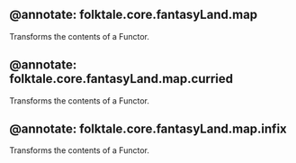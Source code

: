 @annotate: folktale.core.fantasyLand.map
---
Transforms the contents of a Functor.


@annotate: folktale.core.fantasyLand.map.curried
---
Transforms the contents of a Functor.


@annotate: folktale.core.fantasyLand.map.infix
---
Transforms the contents of a Functor.
